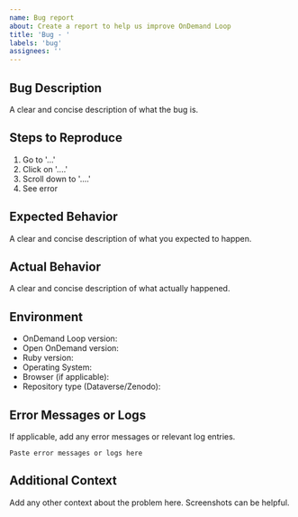 ```yaml
---
name: Bug report
about: Create a report to help us improve OnDemand Loop
title: 'Bug - '
labels: 'bug'
assignees: ''
---
```


## Bug Description
A clear and concise description of what the bug is.

## Steps to Reproduce
1. Go to '...'
2. Click on '....'
3. Scroll down to '....'
4. See error

## Expected Behavior
A clear and concise description of what you expected to happen.

## Actual Behavior
A clear and concise description of what actually happened.

## Environment
- OnDemand Loop version:
- Open OnDemand version:
- Ruby version:
- Operating System:
- Browser (if applicable):
- Repository type (Dataverse/Zenodo):

## Error Messages or Logs
If applicable, add any error messages or relevant log entries.

```
Paste error messages or logs here
```

## Additional Context
Add any other context about the problem here. Screenshots can be helpful.